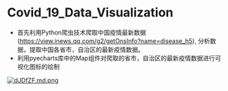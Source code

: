 # Covid_19_Data_Visualization

- 首先利用Python爬虫技术爬取中国疫情最新数据(https://view.inews.qq.com/g2/getOnsInfo?name=disease_h5), 分析数据，提取中国各省市，自治区的最新疫情数据。
- 利用pyecharts库中的Map组件对爬取的省市，自治区的最新疫情数据进行可视化图标的绘制

[![dJDfZF.md.png](https://s1.ax1x.com/2020/08/20/dJDfZF.md.png)](https://imgchr.com/i/dJDfZF)
